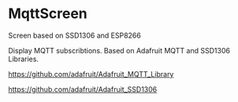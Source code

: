 # MqttScreen

Screen based on SSD1306 and ESP8266 

Display MQTT subscribtions. Based on Adafruit MQTT and SSD1306 Libraries.

https://github.com/adafruit/Adafruit_MQTT_Library

https://github.com/adafruit/Adafruit_SSD1306
